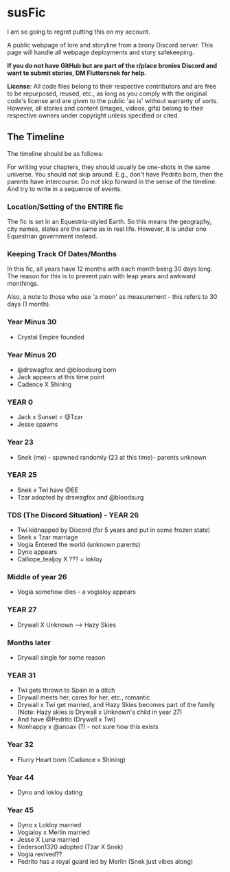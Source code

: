 # susFic

I am so going to regret putting this on my account.

A public webpage of lore and storyline from a brony Discord server. This page will handle all webpage deployments and story safekeeping.

**If you do not have GitHub but are part of the r/place bronies Discord and want to submit stories, DM Fluttersnek for help.**

**License**: All code files belong to their respective contributors and are free to be repurposed, reused, etc., as long as you comply with the original code's license and are given to the public 'as is' without warranty of sorts. However, all stories and content (images, videos, gifs) belong to their respective owners under copyright unless specified or cited.

## The Timeline

The timeline should be as follows:

For writing your chapters, they should usually be one-shots in the same universe. You should not skip around. E.g., don't have Pedrito born, then the parents have intercourse. Do not skip forward in the sense of the timeline. And try to write in a sequence of events.

### Location/Setting of the ENTIRE fic

The fic is set in an Equestria-styled Earth. So this means the geography, city names, states are the same as in real life. However, it is under one Equestrian government instead.

### Keeping Track Of Dates/Months

In this fic, all years have 12 months with each month being 30 days long. The reason for this is to prevent pain with leap years and awkward monthings.

Also, a note to those who use 'a moon' as measurement - this refers to 30 days (1 month).

### Year Minus 30

- Crystal Empire founded

### Year Minus 20

- @drswagfox and @bloodsurg born
- Jack appears at this time point
- Cadence X Shining

### YEAR 0

- Jack x Sunset = @Tzar
- Jesse spawns

### Year 23
- Snek (me) - spawned randomly (23 at this time)- parents unknown

### YEAR 25

- Snek x Twi have @EE
- Tzar adopted by drswagfox and @bloodsurg

### TDS (The Discord Situation) - YEAR 26

- Twi kidnapped by Discord (for 5 years and put in some frozen state)
- Snek x Tzar marriage
- Vogia Entered the world (unknown parents)
- Dyno appears
- Calliope_tealjoy X ??? = lokloy

### Middle of year 26

- Vogia somehow dies - a vogialoy appears

### YEAR 27

- Drywall X Unknown --> Hazy Skies

### Months later

- Drywall single for some reason

### YEAR 31

- Twi gets thrown to Spain in a ditch
- Drywall meets her, cares for her, etc., romantic
- Drywall x Twi get married, and Hazy Skies becomes part of the family (Note: Hazy skies is Drywall x Unknown's child in year 27)
- And have @Pedrito (Drywall x Twi)
- Nonhappy x @anoax (?) - not sure how this exists

### Year 32

- Flurry Heart born (Cadance x Shining)

### Year 44

- Dyno and lokloy dating

### Year 45

- Dyno x Lokloy married
- Vogialoy x Merlin married
- Jesse X Luna married
- Enderson1320 adopted (Tzar X Snek)
- Vogia revived??
- Pedrito has a royal guard led by Merlin (Snek just vibes along)
